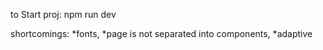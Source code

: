 to Start proj: npm run dev

shortcomings:
    *fonts,
    *page is not separated into components,
    *adaptive
    
